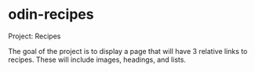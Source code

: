 # odin-recipes

Project: Recipes

The goal of the project is to display a page that will have 3 relative links to recipes. These will include images, headings, and lists.